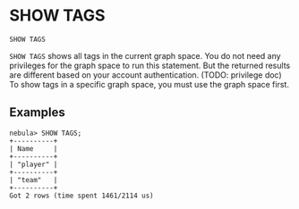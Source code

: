 # SHOW TAGS

```ngql
SHOW TAGS
```

`SHOW TAGS` shows all tags in the current graph space. You do not need any privileges for the graph space to run this statement. But the returned results are different based on your account authentication. (TODO: privilege doc) To show tags in a specific graph space, you must use the graph space first.

## Examples

```ngql
nebula> SHOW TAGS;
+----------+
| Name     |
+----------+
| "player" |
+----------+
| "team"   |
+----------+
Got 2 rows (time spent 1461/2114 us)
```
